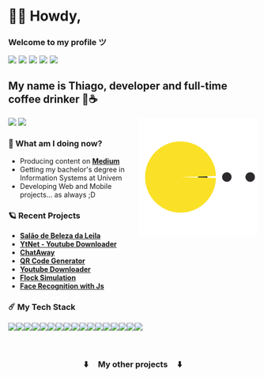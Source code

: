 # 👋🏻 Howdy,
### Welcome to my profile ツ

<a href="https://www.linkedin.com/in/thiagowaib/" target="_blank"><img src="https://img.shields.io/badge/-linkedin-blue?style=for-the-badge&logo=linkedin&logoColor=white" target="_blank"></a><img src="https://github.com/Dangocan/duka/blob/master/.github/Assets/Images/padding.png?raw=true" width="5px"><a href="mailto:thiagowaib@gmail.com" target="_blank"><img src="https://img.shields.io/badge/-Gmail-c14438?style=for-the-badge&logo=Gmail&logoColor=white"></a><img src="https://github.com/Dangocan/duka/blob/master/.github/Assets/Images/padding.png?raw=true" width="5px"><a href="https://www.instagram.com/thiagowaib/" target="_blank"><img src="https://img.shields.io/badge/-instagram-7f38c1?style=for-the-badge&logo=instagram&logoColor=white" target="_blank"></a><img src="https://github.com/Dangocan/duka/blob/master/.github/Assets/Images/padding.png?raw=true" width="5px"><a href="https://open.spotify.com/user/ysosuh5rfp286to7ngkaalisz?si=c5f1b8d48b594dde" target="_blank"><img src="https://img.shields.io/badge/-spotify-18ad0c?style=for-the-badge&logo=spotify&logoColor=white" target="_blank"></a><img src="https://github.com/Dangocan/duka/blob/master/.github/Assets/Images/padding.png?raw=true" width="5px"><a href="https://steamcommunity.com/profiles/76561198081140542/" target="_blank"><img src="https://img.shields.io/badge/-steam-1a1a1a?style=for-the-badge&logo=steam&logoColor=white" target="_blank"></a>
## My name is Thiago, developer and full-time coffee drinker 🚀☕

<img src="https://raw.githubusercontent.com/Aniket965/Aniket965/master/pacman.svg?sanitize=true" width="47.50%" height="auto" align="right"/>
<img  width="47.50%" src="https://github-readme-stats.vercel.app/api?username=thiagowaib&show_icons=true&theme=aura&include_all_commits=true&count_private=true"/>
<img   width="47.50%" src="https://github-readme-stats.vercel.app/api/top-langs/?username=thiagowaib&langs_count=8&layout=compact&theme=aura"/>


### 🌱 What am I doing now?
* Producing content on **[Medium](https://medium.com/@thiagowaib "Medium")**
* Getting my bachelor's degree in Information Systems at Univem
* Developing Web and Mobile projects... as always ;D

### 🪐 Recent Projects
* **[Salão de Beleza da Leila ](https://github.com/thiagowaib/salao-leila#readme "Salão de Beleza da Leila ")**
* **[YtNet - Youtube Downloader ](https://github.com/thiagowaib/ytnet#readme "YtNet - Youtube Downloader ")**
* **[ChatAway ](https://github.com/thiagowaib/chataway#readme "ChatAway ")**
* **[QR Code Generator ](https://github.com/thiagowaib/code-compendium/tree/main/qrcode-gen "QR Code Generator ")**
* **[Youtube Downloader ](https://github.com/thiagowaib/code-compendium/tree/main/yt-download "Youtube Downloader ")**
* **[Flock Simulation ](https://github.com/thiagowaib/code-compendium/tree/main/boid-sim "Flock Simulation ")**
* **[Face Recognition with Js ](https://github.com/thiagowaib/code-compendium/tree/main/face-cv "Face Recognition with Js ")**

### ☄️ My Tech Stack
<img src="https://cdn.jsdelivr.net/gh/devicons/devicon/icons/html5/html5-original.svg" width="5.8%"><img src="https://cdn.jsdelivr.net/gh/devicons/devicon/icons/css3/css3-original.svg" width="5.8%"/><img src="https://cdn.jsdelivr.net/gh/devicons/devicon/icons/javascript/javascript-original.svg" width="5.8%"/><img src="https://cdn.jsdelivr.net/gh/devicons/devicon/icons/typescript/typescript-original.svg" width="5.8%"/><img src="https://cdn.jsdelivr.net/gh/devicons/devicon/icons/nodejs/nodejs-original.svg" width="5.8%"/><img src="https://cdn.jsdelivr.net/gh/devicons/devicon/icons/react/react-original.svg" width="5.8%"/><img src="https://cdn.jsdelivr.net/gh/devicons/devicon/icons/yarn/yarn-original.svg" width="5.8%"/><img src="https://cdn.jsdelivr.net/gh/devicons/devicon/icons/python/python-original.svg" width="5.8%"/><img src="https://cdn.jsdelivr.net/gh/devicons/devicon/icons/tensorflow/tensorflow-original.svg"  width="5.8%"/><img src="https://cdn.jsdelivr.net/gh/devicons/devicon/icons/c/c-original.svg" width="5.8%"/><img src="https://cdn.jsdelivr.net/gh/devicons/devicon/icons/csharp/csharp-original.svg" width="5.8%"/><img src="https://upload.wikimedia.org/wikipedia/commons/9/91/Electron_Software_Framework_Logo.svg" width="5.8%"/><img src="https://cdn.jsdelivr.net/gh/devicons/devicon/icons/java/java-original.svg" width="5.8%"/><img src="https://cdn.jsdelivr.net/gh/devicons/devicon/icons/mongodb/mongodb-original.svg" width="5.8%"/><img src="https://cdn.jsdelivr.net/gh/devicons/devicon/icons/wordpress/wordpress-plain.svg" width="5.8%"/><img src="https://cdn.jsdelivr.net/gh/devicons/devicon/icons/git/git-original.svg" width="5.8%"/><img src="https://img.icons8.com/fluency/50/000000/unity.png" width="5.8%"/>

<br>

<div align="center">
  <h3>⬇️&nbsp;&nbsp;&nbsp;&nbsp; My other projects &nbsp;&nbsp;&nbsp;&nbsp;⬇️</h3>
</div>
